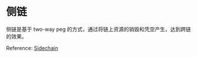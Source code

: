 # 侧链

侧链是基于 two-way peg 的方式，通过将链上资源的销毁和凭空产生，达到跨链的效果。

Reference: [Sidechain](https://en.bitcoin.it/wiki/Sidechain)


